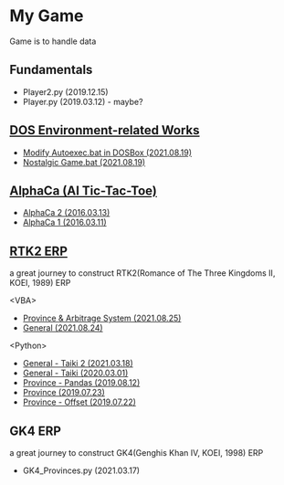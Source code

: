 # My Game

Game is to handle data


## Fundamentals

- Player2.py (2019.12.15)
- Player.py (2019.03.12) - maybe?


## [DOS Environment-related Works](/DOS#my-dos-environment-related-works)

- [Modify Autoexec.bat in DOSBox (2021.08.19)](/DOS#modify-autoexecbat-in-dosbox-20210819)
- [Nostalgic Game.bat (2021.08.19)](/DOS#nostalgic-gamebat-20210819)


## [AlphaCa (AI Tic-Tac-Toe)](AlphaCa)

- [AlphaCa 2 (2016.03.13)]()
- [AlphaCa 1 (2016.03.11)]()


## [RTK2 ERP](/RTK2#rtk2-erp)
a great journey to construct RTK2(Romance of The Three Kingdoms II, KOEI, 1989) ERP  

\<VBA>
- [Province & Arbitrage System (2021.08.25)](/RTK2#province--arbitrage-system-20210825)
- [General (2021.08.24)](/RTK2#general-20210824)

\<Python>
- [General - Taiki 2 (2021.03.18)](/RTK2#general---taiki-2-20210318)
- [General - Taiki (2020.03.01)](/RTK2#general---taiki-20200301)
- [Province - Pandas (2019.08.12)](/RTK2#province---pandas-20190812)
- [Province (2019.07.23)](/RTK2#province-20190723)
- [Province - Offset (2019.07.22)](/RTK2#province---offset-20190722)


## GK4 ERP
a great journey to construct GK4(Genghis Khan Ⅳ, KOEI, 1998) ERP

- GK4_Provinces.py (2021.03.17)